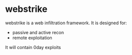 webstrike
=========

webstrike is a web infiltration framework. It is designed for:

- passive and active recon
- remote exploitation

It will contain 0day exploits
